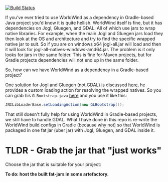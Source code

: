 [![Build Status](https://travis-ci.org/wcmatthysen/World-Wind-Java.svg?branch=master)](https://travis-ci.org/wcmatthysen/World-Wind-Java)

If you've ever tried to use WorldWind as a dependency in Gradle-based Java project you'd know it is quite hellish.
WorldWind itself is fine, but it has dependencies on Jogl, Gluegen, and GDAL. All of which use jars to wrap native
libraries. For example, when the main Jogl and Gluegen jars load they then look at the OS and architecture 
and try to find the specific wrapped native jar to suit. So if you are on windows x64 jogl-all.jar will load and then it
will look for jogl-all-natives-windows-amd64.jar. The problem is it only looks for jars in the same folder. This is
fine for Maven projects, but for Gradle projects dependencies will not end up in the same folder.

So, how can we have WorldWind as a dependency in a Gradle-based project?

One solution for Jogl and Gluegen (not GDAL) is discussed [here][forum-post], he provides a custom loading action
for resolving the wrapped natives. So you can grab his `GLBootstrap.java` [here][glbootstrap] and you use it like this:
```java
JNILibLoaderBase.setLoadingAction(new GLBootstrap());
```

That still doesn't fully help for using WorldWind in Gradle-based projects, we still have to handle GDAL. What I have done in
this repo is re-write the WorldWind build configs in Gradle (because why not) so that WorldWind is packaged in one fat jar 
(uber jar) with Jogl, Gluegen, and GDAL inside it. 

TLDR - Grab the jar that "just works"
=====================================

Choose the jar that is suitable for your project:

**To do: host the built fat-jars in some artefactory.**

[forum-post]: http://forum.jogamp.org/Atomic-jars-in-Maven-Central-Gradle-build-system-td4029555.html
[glbootstrap]: https://github.com/jjzazuet/jgl/blob/965cb8030cbed1fbe15cf1ca23017f1b7817a520/jgl-opengl/src/main/java/net/tribe7/opengl/platform/GLBootstrap.java